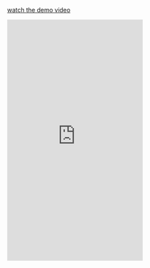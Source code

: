 <!-- # animations

A new Flutter project.

## Getting Started

This project is a starting point for a Flutter application.

A few resources to get you started if this is your first Flutter project:

- [Lab: Write your first Flutter app](https://docs.flutter.dev/get-started/codelab)
- [Cookbook: Useful Flutter samples](https://docs.flutter.dev/cookbook)

For help getting started with Flutter development, view the
[online documentation](https://docs.flutter.dev/), which offers tutorials,
samples, guidance on mobile development, and a full API reference. -->
[watch the demo video](https://www.youtube.com/watch?v=qq2xoEIrh8c?si=C4pBqS4a9LS1gGPh)

<iframe width="315" height="560" src="https://www.youtube.com/embed/qq2xoEIrh8c?si=D0yzG46SrJiCyoy6" title="YouTube video player" frameborder="0" allow="accelerometer; autoplay; clipboard-write; encrypted-media; gyroscope; picture-in-picture; web-share" referrerpolicy="strict-origin-when-cross-origin" allowfullscreen></iframe>
